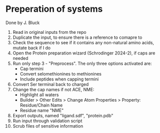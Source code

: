 # Preperation of systems

Done by J. Bluck

<ol type="1">
<li>Read in original inputs from the repo
<li>Duplicate the input, to ensure there is a reference to comapre to
<li>Check the sequence to see if it contains any non-natural amino acids, mutate back if I do
<li>Open the Protein preparation wizard (Schrodinger 2024-2), if caps are needed
<li>Run only step 3 - "Preprocess". The only three options activated are:
   <ul type="disc">
    <li>Cap termini
    <li>Convert selomethionines to methionines
    <li>Include peptides when capping termini
    </ul>
<li>Convert Ser terminal back to charged
<li>Change the cap names if not ACE, NME:
   <ul type="disc">
    <li>Highlight all waters
    <li>Builder > Other Edits > Change Atom Properties > Property: Residue/Chain Name
    <li>Residue name "NME"
    </ul>
<li>Export outputs, named "ligand.sdf", "protein.pdb"
<li>Run input through validation script
<li>Scrub files of sensitive information
</ol>
